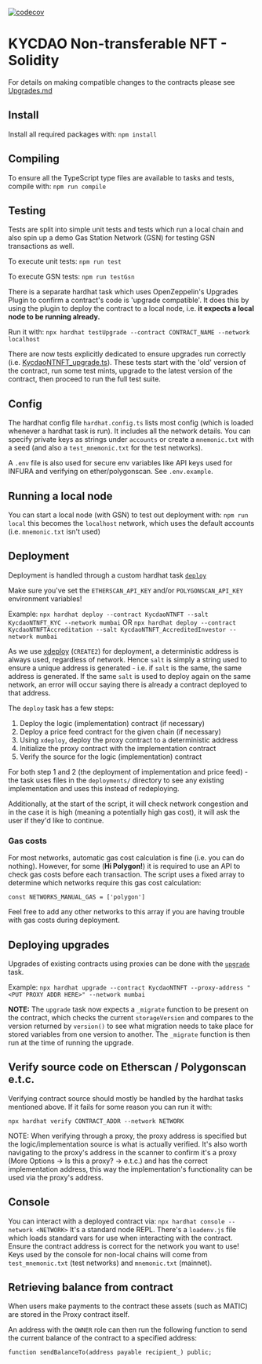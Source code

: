 [![codecov](https://codecov.io/gh/kycdao/smart-contracts/branch/main/graph/badge.svg?token=U9NMQ7VJ9S)](https://codecov.io/gh/kycdao/smart-contracts)
# KYCDAO Non-transferable NFT - Solidity

For details on making compatible changes to the contracts please see [Upgrades.md](./Upgrades.md)

## Install

Install all required packages with:
`npm install`

## Compiling

To ensure all the TypeScript type files are available to tasks and tests, compile with:
`npm run compile`

## Testing

Tests are split into simple unit tests and tests which run a local chain and also spin up a demo Gas Station Network (GSN) for testing GSN transactions as well.

To execute unit tests:
`npm run test`

To execute GSN tests:
`npm run testGsn`

There is a separate hardhat task which uses OpenZeppelin's Upgrades Plugin to confirm a contract's code is 'upgrade compatible'. It does this by using the plugin to deploy the contract to a local node, i.e. **it expects a local node to be running already.**

Run it with:
`npx hardhat testUpgrade --contract CONTRACT_NAME --network localhost`

There are now tests explicitly dedicated to ensure upgrades run correctly (i.e. [KycdaoNTNFT_upgrade.ts](./test/KycdaoNTNFT_upgrade.ts)). These tests start with the 'old' version of the contract, run some test mints, upgrade to the latest version of the contract, then proceed to run the full test suite.

## Config
The hardhat config file `hardhat.config.ts` lists most config (which is loaded whenever a hardhat task is run). It includes all the network details. You can specify private keys as strings under `accounts` or create a `mnemonic.txt` with a seed (and also a `test_mnemonic.txt` for the test networks).

A `.env` file is also used for secure env variables like API keys used for INFURA and verifying on ether/polygonscan. See `.env.example`.

## Running a local node
You can start a local node (with GSN) to test out deployment with: `npm run local` this becomes the `localhost` network, which uses the default accounts (i.e. `mnemonic.txt` isn't used)

## Deployment
Deployment is handled through a custom hardhat task [`deploy`](./tasks/deploy.ts)

Make sure you've set the `ETHERSCAN_API_KEY` and/or `POLYGONSCAN_API_KEY` environment variables!

Example:
`npx hardhat deploy --contract KycdaoNTNFT --salt KycdaoNTNFT_KYC --network mumbai`
OR
`npx hardhat deploy --contract KycdaoNTNFTAccreditation --salt KycdaoNTNFT_AccreditedInvestor --network mumbai`

As we use [xdeploy](https://github.com/pcaversaccio/xdeployer) (`CREATE2`) for deployment, a deterministic address is always used, regardless of network. Hence `salt` is simply a string used to ensure a unique address is generated - i.e. if `salt` is the same, the same address is generated. If the same `salt` is used to deploy again on the same network, an error will occur saying there is already a contract deployed to that address.

The `deploy` task has a few steps:

1. Deploy the logic (implementation) contract (if necessary)
2. Deploy a price feed contract for the given chain (if necessary)
3. Using `xdeploy`, deploy the proxy contract to a deterministic address
4. Initialize the proxy contract with the implementation contract
5. Verify the source for the logic (implementation) contract

For both step 1 and 2 (the deployment of implementation and price feed) - the task uses files in the `deployments/` directory to see any existing implementation and uses this instead of redeploying.

Additionally, at the start of the script, it will check network congestion and in the case it is high (meaning a potentially high gas cost), it will ask the user if they'd like to continue.

### Gas costs

For most networks, automatic gas cost calculation is fine (i.e. you can do nothing). However, for some (**Hi Polygon!**) it is required to use an API to check gas costs before each transaction. The script uses a fixed array to determine which networks require this gas cost calculation:

`const NETWORKS_MANUAL_GAS = ['polygon']`

Feel free to add any other networks to this array if you are having trouble with gas costs during deployment.

## Deploying upgrades
Upgrades of existing contracts using proxies can be done with the [`upgrade`](./tasks/upgrade.ts) task.

Example: `npx hardhat upgrade --contract KycdaoNTNFT --proxy-address "<PUT PROXY ADDR HERE>" --network mumbai`

**NOTE:** The `upgrade` task now expects a `_migrate` function to be present on the contract, which checks the current `storageVersion` and compares to the version returned by `version()` to see what migration needs to take place for stored variables from one version to another. The `_migrate` function is then run at the time of running the upgrade.

## Verify source code on Etherscan / Polygonscan e.t.c.
Verifying contract source should mostly be handled by the hardhat tasks mentioned above. If it fails for some reason you can run it with:

`npx hardhat verify CONTRACT_ADDR --network NETWORK`

NOTE: When verifying through a proxy, the proxy address is specified but the logic/implementation source is what is actually verified. It's also worth navigating to the proxy's address in the scanner to confirm it's a proxy (More Options -> Is this a proxy? -> e.t.c.) and has the correct implementation address, this way the implementation's functionality can be used via the proxy's address.

## Console
You can interact with a deployed contract via: `npx hardhat console --network <NETWORK>`
It's a standard node REPL. There's a `loadenv.js` file which loads standard vars for use when interacting with the contract. Ensure the contract address is correct for the network you want to use!
Keys used by the console for non-local chains will come from `test_mnemonic.txt` (test networks) and `mnemonic.txt` (mainnet).

## Retrieving balance from contract
When users make payments to the contract these assets (such as MATIC) are stored in the Proxy contract itself.

An address with the `OWNER` role can then run the following function to send the current balance of the contract to a specified address:

`function sendBalanceTo(address payable recipient_) public;`
